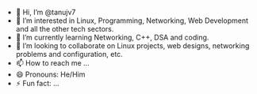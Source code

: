 - 👋 Hi, I’m @tanujv7
- 👀 I’m interested in Linux, Programming, Networking, Web Development and all the other tech sectors.
- 🌱 I’m currently learning Networking, C++, DSA and coding.
- 💞️ I’m looking to collaborate on Linux projects, web designs, networking problems and configuration, etc.
- 📫 How to reach me ...
- 😄 Pronouns: He/Him
- ⚡ Fun fact: ...

<!---
tanujv7/tanujv7 is a ✨ special ✨ repository because its `README.md` (this file) appears on your GitHub profile.
You can click the Preview link to take a look at your changes.
--->
